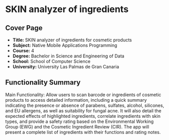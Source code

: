 # SKIN analyzer of ingredients

## Cover Page
- **Title:** SKIN analyzer of ingredients for cosmetic products
- **Subject:** Native Mobile Applications Programming
- **Course:** 4
- **Degree:** Bachelor in Science and Engineering of Data
- **School:** School of Computer Science
- **University:** University Las Palmas de Gran Canaria

## Functionality Summary
Main Functionality: Allow users to scan barcode or ingredients of cosmetic products to access detailed information, including a quick summary indicating the presence or absence of parabens, sulfates, alcohol, silicones, and EU allergens, as well as suitability for fungal acne. It will also detail the expected effects of highlighted ingredients, correlate ingredients with skin types, and provide a safety rating based on the Environmental Working Group (EWG) and the Cosmetic Ingredient Review (CIR). The app will present a complete list of ingredients with their functions and rating notes.
